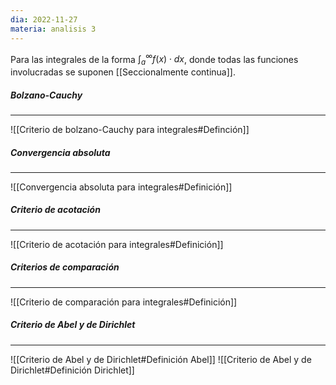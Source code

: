 ```yaml
---
dia: 2022-11-27
materia: analisis 3
---
```

Para las integrales de la forma $\int_a^\infty f(x) \cdot dx$, donde todas las funciones involucradas se suponen [[Seccionalmente continua]].

##### Bolzano-Cauchy
---
![[Criterio de bolzano-Cauchy para integrales#Definción]]


##### Convergencia absoluta
---
![[Convergencia absoluta para integrales#Definición]]


##### Criterio de acotación
---
![[Criterio de acotación para integrales#Definición]]


##### Criterios de comparación
---
![[Criterio de comparación para integrales#Definición]]


##### Criterio de Abel y de Dirichlet
---
![[Criterio de Abel y de Dirichlet#Definición Abel]]
![[Criterio de Abel y de Dirichlet#Definición Dirichlet]]
